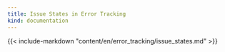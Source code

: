 ```yaml
---
title: Issue States in Error Tracking
kind: documentation
---
```


{{< include-markdown "content/en/error_tracking/issue_states.md" >}}